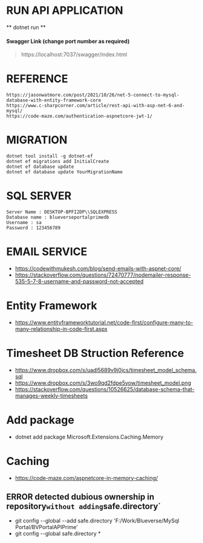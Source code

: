 # RUN API APPLICATION

** dotnet run ** 
#### Swagger Link (change port number as required)
> https://localhost:7037/swagger/index.html
# REFERENCE
```
https://jasonwatmore.com/post/2021/10/26/net-5-connect-to-mysql-database-with-entity-framework-core
https://www.c-sharpcorner.com/article/rest-api-with-asp-net-6-and-mysql/
https://code-maze.com/authentication-aspnetcore-jwt-1/
```

# MIGRATION 

```
dotnet tool install -g dotnet-ef
dotnet ef migrations add InitialCreate
dotnet ef database update
dotnet ef database update YourMigrationName
```

# SQL SERVER 
```
Server Name : DESKTOP-BPFI2DP\\SQLEXPRESS
Database name : blueverseportalprimedb
Username : sa
Password : 123456789
```

# EMAIL SERVICE

* https://codewithmukesh.com/blog/send-emails-with-aspnet-core/
* https://stackoverflow.com/questions/72470777/nodemailer-response-535-5-7-8-username-and-password-not-accepted

# Entity Framework
* https://www.entityframeworktutorial.net/code-first/configure-many-to-many-relationship-in-code-first.aspx

# Timesheet DB Struction Reference
* https://www.dropbox.com/s/uadl5689v9j0jcs/timesheet_model_schema.sql
* https://www.dropbox.com/s/3wo9qd2fdpe5yow/timesheet_model.png
* https://stackoverflow.com/questions/10526625/database-schema-that-manages-weekly-timesheets

# Add package

*  dotnet add package Microsoft.Extensions.Caching.Memory

# Caching 
* https://code-maze.com/aspnetcore-in-memory-caching/

## ERROR detected dubious ownership in repository` without adding `safe.directory`
* git config --global --add safe.directory 'F:/Work/Blueverse/MySql Portal/BVPortalAPIPrime'
* git config --global safe.directory *


